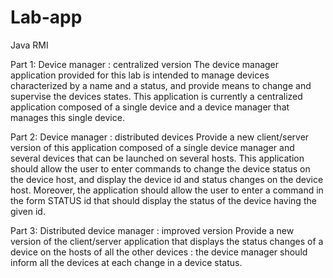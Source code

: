 # Lab-app
Java RMI

Part 1: 
Device manager : centralized version
The device manager application provided for this lab is intended to manage devices characterized by a name and
a status, and provide means to change and supervise the devices states. This application is currently a centralized
application composed of a single device and a device manager that manages this single device.

Part 2:
Device manager : distributed devices
Provide a new client/server version of this application composed of a single device manager and several devices
that can be launched on several hosts. This application should allow the user to enter commands to change the
device status on the device host, and display the device id and status changes on the device host. Moreover, the
application should allow the user to enter a command in the form STATUS id that should display the status of
the device having the given id.

Part 3:
Distributed device manager : improved version
Provide a new version of the client/server application that displays the status changes of a device on the hosts of
all the other devices : the device manager should inform all the devices at each change in a device status.
